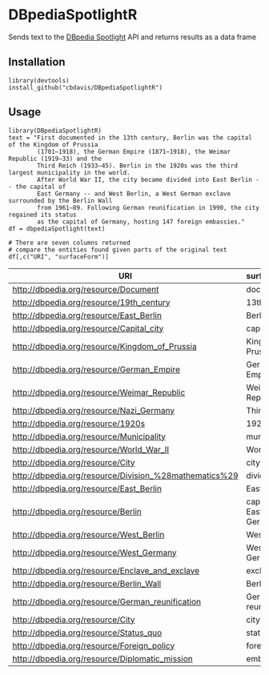 # DBpediaSpotlightR
Sends text to the [DBpedia Spotlight](https://github.com/dbpedia-spotlight/dbpedia-spotlight/wiki) API and returns results as a data frame

## Installation
```
library(devtools)
install_github("cbdavis/DBpediaSpotlightR")
```

## Usage
```
library(DBpediaSpotlightR)
text = "First documented in the 13th century, Berlin was the capital of the Kingdom of Prussia 
        (1701–1918), the German Empire (1871–1918), the Weimar Republic (1919–33) and the 
        Third Reich (1933–45). Berlin in the 1920s was the third largest municipality in the world. 
        After World War II, the city became divided into East Berlin -- the capital of 
        East Germany -- and West Berlin, a West German exclave surrounded by the Berlin Wall 
        from 1961–89. Following German reunification in 1990, the city regained its status 
        as the capital of Germany, hosting 147 foreign embassies."
df = dbpediaSpotlight(text)

# There are seven columns returned
# compare the entities found given parts of the original text
df[,c("URI", "surfaceForm")]
```

|URI | surfaceForm|
|----|------------|
|http://dbpedia.org/resource/Document | documented|
|http://dbpedia.org/resource/19th_century | 13th century|
|http://dbpedia.org/resource/East_Berlin | Berlin|
|http://dbpedia.org/resource/Capital_city | capital|
|http://dbpedia.org/resource/Kingdom_of_Prussia | Kingdom of Prussia|
|http://dbpedia.org/resource/German_Empire | German Empire|
|http://dbpedia.org/resource/Weimar_Republic | Weimar Republic|
|http://dbpedia.org/resource/Nazi_Germany | Third Reich|
|http://dbpedia.org/resource/1920s | 1920s|
|http://dbpedia.org/resource/Municipality | municipality|
|http://dbpedia.org/resource/World_War_II | World War II|
|http://dbpedia.org/resource/City | city|
|http://dbpedia.org/resource/Division_%28mathematics%29 | divided|
|http://dbpedia.org/resource/East_Berlin | East Berlin|
|http://dbpedia.org/resource/Berlin | capital of East Germany|
|http://dbpedia.org/resource/West_Berlin | West Berlin|
|http://dbpedia.org/resource/West_Germany | West German|
|http://dbpedia.org/resource/Enclave_and_exclave | exclave|
|http://dbpedia.org/resource/Berlin_Wall | Berlin Wall|
|http://dbpedia.org/resource/German_reunification | German reunification|
|http://dbpedia.org/resource/City | city|
|http://dbpedia.org/resource/Status_quo | status|
|http://dbpedia.org/resource/Foreign_policy | foreign|
|http://dbpedia.org/resource/Diplomatic_mission | embassies|
